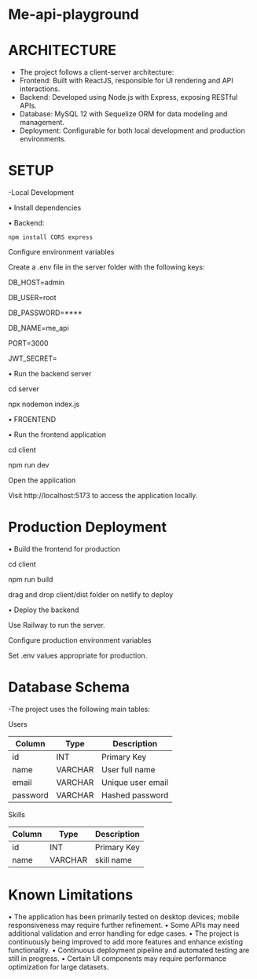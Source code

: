 # Me-api-playground
# ARCHITECTURE
- The project follows a client-server architecture:
- Frontend: Built with ReactJS, responsible for UI rendering and API interactions.
- Backend: Developed using Node.js with Express, exposing RESTful APIs.
- Database: MySQL 12 with Sequelize ORM for data modeling and management.
- Deployment: Configurable for both local development and production environments.
  
# SETUP
-Local Development

• Install dependencies

• Backend:

    npm install CORS express
    
  
  Configure environment variables

  Create a .env file in the server folder with the following keys:

DB_HOST=admin

DB_USER=root

DB_PASSWORD=****

DB_NAME=me_api

PORT=3000

JWT_SECRET=<my-secret-key>

• Run the backend server

 cd server
 
 npx nodemon index.js

• FROENTEND

• Run the frontend application

cd client

npm run dev


Open the application

Visit http://localhost:5173 to access the application locally.

# Production Deployment

• Build the frontend for production

cd client

npm run build

drag and drop client/dist folder on netlify to deploy


• Deploy the backend

Use Railway to run the server.

Configure production environment variables

Set .env values appropriate for production.

# Database Schema

-The project uses the following main tables:

Users

| Column   | Type    | Description       |
| -------- | ------- | ----------------- |
| id       | INT     | Primary Key       |
| name     | VARCHAR | User full name    |
| email    | VARCHAR | Unique user email |
| password | VARCHAR | Hashed password   |

Skills

| Column   | Type    | Description       |
| -------- | ------- | ----------------- |
| id       | INT     | Primary Key       |
| name     | VARCHAR |  skill name       |

# Known Limitations

• The application has been primarily tested on desktop devices; mobile responsiveness may require further refinement.
• Some APIs may need additional validation and error handling for edge cases.
• The project is continuously being improved to add more features and enhance existing functionality.
• Continuous deployment pipeline and automated testing are still in progress.
• Certain UI components may require performance optimization for large datasets.


